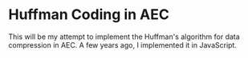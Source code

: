 # Huffman Coding in AEC

This will be my attempt to implement the Huffman's algorithm for data compression in AEC. A few years ago, I implemented it in JavaScript.
